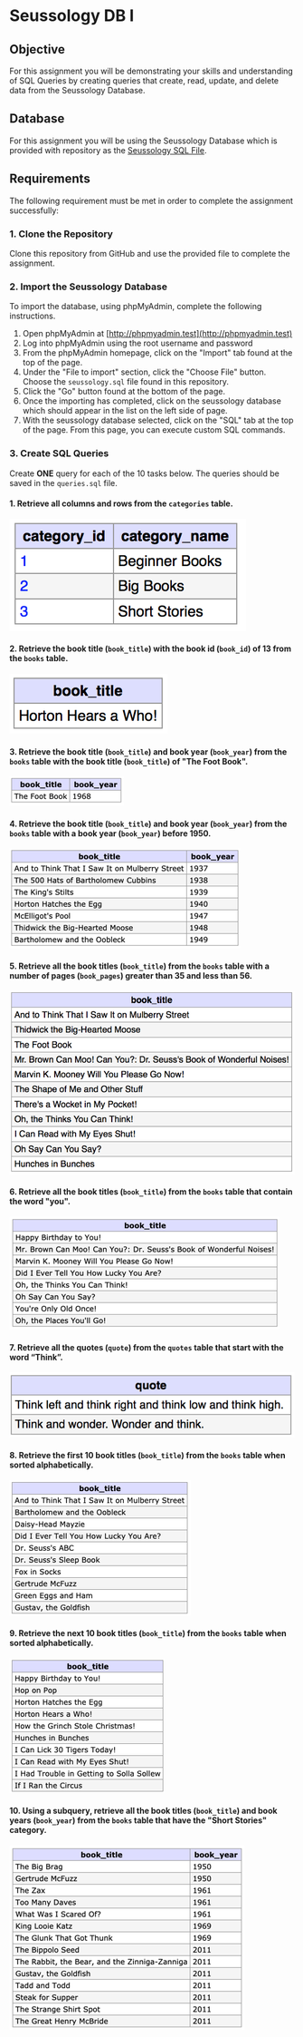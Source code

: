 # Seussology DB I

## Objective
For this assignment you will be demonstrating your skills and understanding of SQL Queries by creating queries that create, read, update, and delete data from the Seussology Database.

## Database
For this assignment you will be using the Seussology Database which is provided with repository as the [Seussology SQL File](seussology.sql).

## Requirements
The following requirement must be met in order to complete the assignment successfully: 

### 1. Clone the Repository
Clone this repository from GitHub and use the provided file to complete the assignment.

### 2. Import the Seussology Database
To import the database, using phpMyAdmin, complete the following instructions.

1. Open phpMyAdmin at [http://phpmyadmin.test](http://phpmyadmin.test)
2. Log into phpMyAdmin using the root username and password
3. From the phpMyAdmin homepage, click on the "Import" tab found at the top of the page.
4. Under the "File to import" section, click the "Choose File" button. Choose the `seussology.sql` file found in this repository.
5. Click the "Go" button found at the bottom of the page. 
6. Once the importing has completed, click on the seussology database which should appear in the list on the left side of page.
7. With the seussology database selected, click on the "SQL" tab at the top of the page. From this page, you can execute custom SQL commands.

### 3. Create SQL Queries
Create **ONE** query for each of the 10 tasks below. The queries should be saved in the `queries.sql` file.

#### 1. Retrieve all columns and rows from the `categories` table.

![Results of Query 1](images/results-1.png)

#### 2. Retrieve the book title (`book_title`) with the book id (`book_id`) of 13 from the `books` table.

![Results of Query 2](images/results-2.png)

#### 3. Retrieve the book title (`book_title`) and book year (`book_year`) from the `books` table with the book title (`book_title`) of "The Foot Book".

![Results of Query 3](images/results-3.png)

#### 4. Retrieve the book title (`book_title`) and book year (`book_year`) from the `books` table with a book year (`book_year`) before 1950.

![Results of Query 4](images/results-4.png)

#### 5. Retrieve all the book titles (`book_title`) from the `books` table with a number of pages (`book_pages`) greater than 35 and less than 56.

![Results of Query 5](images/results-5.png)

#### 6. Retrieve all the book titles (`book_title`) from the `books` table that contain the word "you".

![Results of Query 6](images/results-6.png)

#### 7. Retrieve all the quotes (`quote`) from the `quotes` table that start with the word “Think”.

![Results of Query 7](images/results-7.png)

#### 8. Retrieve the first 10 book titles (`book_title`) from the `books` table when sorted alphabetically.

![Results of Query 8](images/results-8.png)

#### 9. Retrieve the next 10 book titles (`book_title`) from the `books` table when sorted alphabetically.

![Results of Query 9](images/results-9.png)

#### 10. Using a subquery, retrieve all the book titles (`book_title`) and book years (`book_year`) from the `books` table that have the "Short Stories" category.

![Results of Query 10](images/results-10.png)
